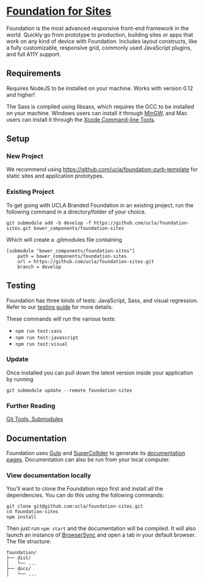 # [Foundation for Sites](http://foundation.zurb.com)

Foundation is the most advanced responsive front-end framework in the world. Quickly go from prototype to production, building sites or apps that work on any kind of device with Foundation. Includes layout constructs, like a fully customizable, responsive grid, commonly used JavaScript plugins, and full A11Y support.

## Requirements

Requires NodeJS to be installed on your machine. Works with version 0.12 and higher!

The Sass is compiled using libsass, which requires the GCC to be installed on your machine. Windows users can install it through [MinGW](http://www.mingw.org/), and Mac users can install it through the [Xcode Command-line Tools](http://osxdaily.com/2014/02/12/install-command-line-tools-mac-os-x/).

## Setup

### New Project

We recommend using https://github.com/ucla/foundation-zurb-template for static sites and application prototypes.

### Existing Project

To get going with UCLA Branded Foundation in an existing project, run the following command in a directory/folder of your choice.

`git submodule add -b develop -f https://github.com/ucla/foundation-sites.git bower_components/foundation-sites`

Which will create a .gitmodules file containing

```
[submodule "bower_components/foundation-sites"]
	path = bower_components/foundation-sites
	url = https://github.com/ucla/foundation-sites.git
	branch = develop
```

## Testing

Foundation has three kinds of tests: JavaScript, Sass, and visual regression. Refer to our [testing guide](https://github.com/zurb/foundation-sites/wiki/Testing-Guide) for more details.

These commands will run the various tests:

- `npm run test:sass`
- `npm run test:javascript`
- `npm run test:visual`

### Update

Once installed you can pull down the latest version inside your application by running

`git submodule update --remote foundation-sites`

### Further Reading

[Git Tools, Submodules](http://www.git-scm.com/book/en/v2/Git-Tools-Submodules)

## Documentation

Foundation uses [Gulp](http://gulpjs.com/) and [SuperCollider](https://www.npmjs.com/package/supercollider) to generate its [documentation pages](http://foundation.zurb.com/sites/docs). Documentation can also be run from your local computer. 

### View documentation locally

You'll want to clone the Foundation repo first and install all the dependencies. You can do this using the following commands:

```
git clone git@github.com:ucla/foundation-sites.git
cd foundation-sites
npm install
```

Then just run `npm start` and the documentation will be compiled. It will also launch an instance of [BrowserSync](http://www.browsersync.io/) and open a tab in your default browser.
The file structure:

```
foundation/
├── dist/
│   └── ...
├── docs/
│   └── ...
```